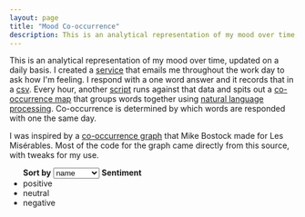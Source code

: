 ```yaml
---
layout: page
title: "Mood Co-occurrence"
description: This is an analytical representation of my mood over time, updated on a daily basis.
---
```


This is an analytical representation of my mood over time, updated on a daily basis.
I created a [service](https://github.com/msull92/mood-mailer) that emails me throughout the work day to ask how I'm feeling.
I respond with a one word answer and it records that in a [csv](http://apps.msull92.com/data/mood-mailer/responses.csv).
Every hour, another [script](https://github.com/msull92/mood-matrix) runs against that data and spits out a [co-occurrence map](http://apps.msull92.com/data/mood-matrix/co-occurrence-map.json) that groups words together using [natural language processing](https://cloud.google.com/natural-language/).
Co-occurrence is determined by which words are responded with one the same day.

I was inspired by a [co-occurrence graph](https://bost.ocks.org/mike/miserables/) that Mike Bostock made for Les Misérables. Most of the code for the graph came directly from this source, with tweaks for my use.

<div id="co-occurrence">
  <ul id="legend">
    <strong>Sort by</strong>
    <select id="order">
      <option value="name">name</option>
      <option value="count">frequency</option>
      <option value="group">group</option>
    </select>
    <strong>Sentiment</strong>
    <li class="positive"><span> </span> positive</li>
    <li class="neutral"><span> </span> neutral</li>
    <li class="negative"><span> </span> negative</li>
  </ul>

  <div id="graphs"></div>
</div>

<link rel="stylesheet" type="text/css" href="graphs.css">
<script
  src="https://code.jquery.com/jquery-3.2.1.min.js"
  integrity="sha256-hwg4gsxgFZhOsEEamdOYGBf13FyQuiTwlAQgxVSNgt4="
  crossorigin="anonymous"></script>
<script src="http://d3js.org/d3.v3.min.js"></script>
<script src="graphs.js"></script>
